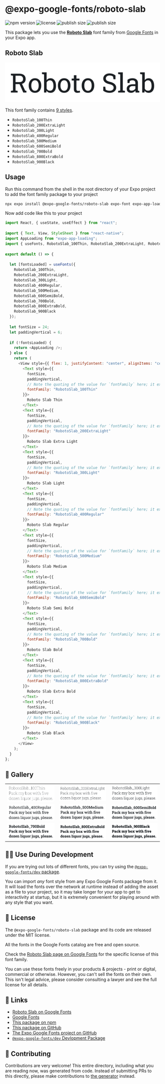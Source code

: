 # @expo-google-fonts/roboto-slab

![npm version](https://flat.badgen.net/npm/v/@expo-google-fonts/roboto-slab)
![license](https://flat.badgen.net/github/license/expo/google-fonts)
![publish size](https://flat.badgen.net/packagephobia/install/@expo-google-fonts/roboto-slab)
![publish size](https://flat.badgen.net/packagephobia/publish/@expo-google-fonts/roboto-slab)

This package lets you use the [**Roboto Slab**](https://fonts.google.com/specimen/Roboto+Slab) font family from [Google Fonts](https://fonts.google.com/) in your Expo app.

## Roboto Slab

![Roboto Slab](./font-family.png)

This font family contains [9 styles](#-gallery).

- `RobotoSlab_100Thin`
- `RobotoSlab_200ExtraLight`
- `RobotoSlab_300Light`
- `RobotoSlab_400Regular`
- `RobotoSlab_500Medium`
- `RobotoSlab_600SemiBold`
- `RobotoSlab_700Bold`
- `RobotoSlab_800ExtraBold`
- `RobotoSlab_900Black`

## Usage

Run this command from the shell in the root directory of your Expo project to add the font family package to your project

```sh
npx expo install @expo-google-fonts/roboto-slab expo-font expo-app-loading
```

Now add code like this to your project

```js
import React, { useState, useEffect } from "react";

import { Text, View, StyleSheet } from "react-native";
import AppLoading from "expo-app-loading";
import { useFonts, RobotoSlab_100Thin, RobotoSlab_200ExtraLight, RobotoSlab_300Light, RobotoSlab_400Regular, RobotoSlab_500Medium, RobotoSlab_600SemiBold, RobotoSlab_700Bold, RobotoSlab_800ExtraBold, RobotoSlab_900Black } from '@expo-google-fonts/roboto-slab';

export default () => {

  let [fontsLoaded] = useFonts({
    RobotoSlab_100Thin, 
    RobotoSlab_200ExtraLight, 
    RobotoSlab_300Light, 
    RobotoSlab_400Regular, 
    RobotoSlab_500Medium, 
    RobotoSlab_600SemiBold, 
    RobotoSlab_700Bold, 
    RobotoSlab_800ExtraBold, 
    RobotoSlab_900Black
  });

  let fontSize = 24;
  let paddingVertical = 6;

  if (!fontsLoaded) {
    return <AppLoading />;
  } else {
    return (
      <View style={{ flex: 1, justifyContent: "center", alignItems: "center" }}>
        <Text style={{
          fontSize,
          paddingVertical,
          // Note the quoting of the value for `fontFamily` here; it expects a string!
          fontFamily: "RobotoSlab_100Thin"
        }}>
          Roboto Slab Thin
        </Text>
        <Text style={{
          fontSize,
          paddingVertical,
          // Note the quoting of the value for `fontFamily` here; it expects a string!
          fontFamily: "RobotoSlab_200ExtraLight"
        }}>
          Roboto Slab Extra Light
        </Text>
        <Text style={{
          fontSize,
          paddingVertical,
          // Note the quoting of the value for `fontFamily` here; it expects a string!
          fontFamily: "RobotoSlab_300Light"
        }}>
          Roboto Slab Light
        </Text>
        <Text style={{
          fontSize,
          paddingVertical,
          // Note the quoting of the value for `fontFamily` here; it expects a string!
          fontFamily: "RobotoSlab_400Regular"
        }}>
          Roboto Slab Regular
        </Text>
        <Text style={{
          fontSize,
          paddingVertical,
          // Note the quoting of the value for `fontFamily` here; it expects a string!
          fontFamily: "RobotoSlab_500Medium"
        }}>
          Roboto Slab Medium
        </Text>
        <Text style={{
          fontSize,
          paddingVertical,
          // Note the quoting of the value for `fontFamily` here; it expects a string!
          fontFamily: "RobotoSlab_600SemiBold"
        }}>
          Roboto Slab Semi Bold
        </Text>
        <Text style={{
          fontSize,
          paddingVertical,
          // Note the quoting of the value for `fontFamily` here; it expects a string!
          fontFamily: "RobotoSlab_700Bold"
        }}>
          Roboto Slab Bold
        </Text>
        <Text style={{
          fontSize,
          paddingVertical,
          // Note the quoting of the value for `fontFamily` here; it expects a string!
          fontFamily: "RobotoSlab_800ExtraBold"
        }}>
          Roboto Slab Extra Bold
        </Text>
        <Text style={{
          fontSize,
          paddingVertical,
          // Note the quoting of the value for `fontFamily` here; it expects a string!
          fontFamily: "RobotoSlab_900Black"
        }}>
          Roboto Slab Black
        </Text>
      </View>
    );
  }
};
```

## 🔡 Gallery


||||
|-|-|-|
|![RobotoSlab_100Thin](./RobotoSlab_100Thin.ttf.png)|![RobotoSlab_200ExtraLight](./RobotoSlab_200ExtraLight.ttf.png)|![RobotoSlab_300Light](./RobotoSlab_300Light.ttf.png)||
|![RobotoSlab_400Regular](./RobotoSlab_400Regular.ttf.png)|![RobotoSlab_500Medium](./RobotoSlab_500Medium.ttf.png)|![RobotoSlab_600SemiBold](./RobotoSlab_600SemiBold.ttf.png)||
|![RobotoSlab_700Bold](./RobotoSlab_700Bold.ttf.png)|![RobotoSlab_800ExtraBold](./RobotoSlab_800ExtraBold.ttf.png)|![RobotoSlab_900Black](./RobotoSlab_900Black.ttf.png)||


## 👩‍💻 Use During Development

If you are trying out lots of different fonts, you can try using the [`@expo-google-fonts/dev` package](https://github.com/expo/google-fonts/tree/master/font-packages/dev#readme).

You can import _any_ font style from any Expo Google Fonts package from it. It will load the fonts over the network at runtime instead of adding the asset as a file to your project, so it may take longer for your app to get to interactivity at startup, but it is extremely convenient for playing around with any style that you want.


## 📖 License

The `@expo-google-fonts/roboto-slab` package and its code are released under the MIT license.

All the fonts in the Google Fonts catalog are free and open source.

Check the [Roboto Slab page on Google Fonts](https://fonts.google.com/specimen/Roboto+Slab) for the specific license of this font family.

You can use these fonts freely in your products & projects - print or digital, commercial or otherwise. However, you can't sell the fonts on their own. This isn't legal advice, please consider consulting a lawyer and see the full license for all details.

## 🔗 Links

- [Roboto Slab on Google Fonts](https://fonts.google.com/specimen/Roboto+Slab)
- [Google Fonts](https://fonts.google.com/)
- [This package on npm](https://www.npmjs.com/package/@expo-google-fonts/roboto-slab)
- [This package on GitHub](https://github.com/expo/google-fonts/tree/master/font-packages/roboto-slab)
- [The Expo Google Fonts project on GitHub](https://github.com/expo/google-fonts)
- [`@expo-google-fonts/dev` Devlopment Package](https://github.com/expo/google-fonts/tree/master/font-packages/dev)

## 🤝 Contributing

Contributions are very welcome! This entire directory, including what you are reading now, was generated from code. Instead of submitting PRs to this directly, please make contributions to [the generator](https://github.com/expo/google-fonts/tree/master/packages/generator) instead.
